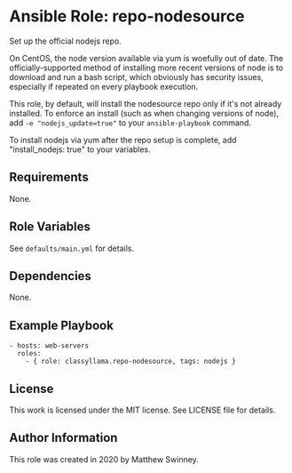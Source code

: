 # Ansible Role: repo-nodesource

Set up the official nodejs repo.

On CentOS, the node version available via yum is woefully out of date. The officially-supported method of installing more recent versions of node is to download and run a bash script, which obviously has security issues, especially if repeated on every playbook execution.

This role, by default, will install the nodesource repo only if it's not already installed. To enforce an install (such as when changing versions of node), add ` -e "nodejs_update=true" ` to your `ansible-playbook` command.

To install nodejs via yum after the repo setup is complete, add "install_nodejs: true" to your variables.

## Requirements

None.

## Role Variables

See `defaults/main.yml` for details.

## Dependencies

None.

## Example Playbook

    - hosts: web-servers
      roles:
        - { role: classyllama.repo-nodesource, tags: nodejs }


## License

This work is licensed under the MIT license. See LICENSE file for details.

## Author Information

This role was created in 2020 by Matthew Swinney.
